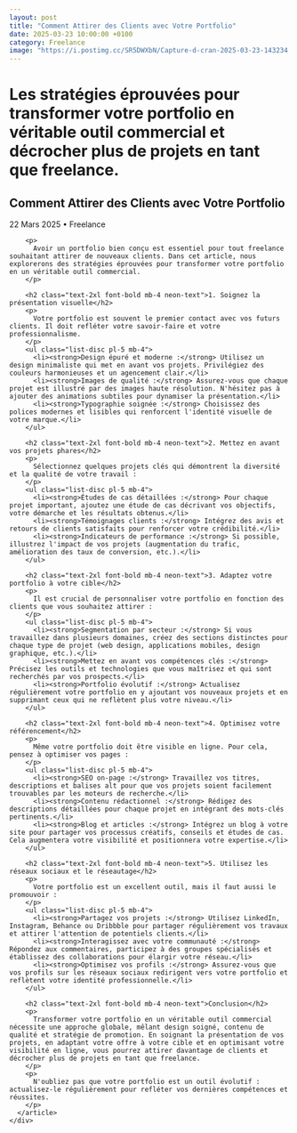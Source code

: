 ```yaml
---
layout: post
title: "Comment Attirer des Clients avec Votre Portfolio"
date: 2025-03-23 10:00:00 +0100
category: Freelance
image: "https://i.postimg.cc/SR5DWXbN/Capture-d-cran-2025-03-23-143234.png"
---
```


# Les stratégies éprouvées pour transformer votre portfolio en véritable outil commercial et décrocher plus de projets en tant que freelance.

  <main class="pt-24 pb-16">
    <div class="container mx-auto px-4 max-w-4xl">
      <article class="prose prose-invert">
        <h1 class="text-4xl font-bold mb-6 neon-text">Comment Attirer des Clients avec Votre Portfolio</h1>
        <div class="flex items-center mb-6">
          <span class="text-sm text-gray-400">22 Mars 2025</span>
          <span class="mx-2 text-gray-500">•</span>
          <span class="text-sm text-[#FF61D2]">Freelance</span>
        </div>

        <p>
          Avoir un portfolio bien conçu est essentiel pour tout freelance souhaitant attirer de nouveaux clients. Dans cet article, nous explorerons des stratégies éprouvées pour transformer votre portfolio en un véritable outil commercial.
        </p>

        <h2 class="text-2xl font-bold mb-4 neon-text">1. Soignez la présentation visuelle</h2>
        <p>
          Votre portfolio est souvent le premier contact avec vos futurs clients. Il doit refléter votre savoir-faire et votre professionnalisme.
        </p>
        <ul class="list-disc pl-5 mb-4">
          <li><strong>Design épuré et moderne :</strong> Utilisez un design minimaliste qui met en avant vos projets. Privilégiez des couleurs harmonieuses et un agencement clair.</li>
          <li><strong>Images de qualité :</strong> Assurez-vous que chaque projet est illustré par des images haute résolution. N'hésitez pas à ajouter des animations subtiles pour dynamiser la présentation.</li>
          <li><strong>Typographie soignée :</strong> Choisissez des polices modernes et lisibles qui renforcent l'identité visuelle de votre marque.</li>
        </ul>

        <h2 class="text-2xl font-bold mb-4 neon-text">2. Mettez en avant vos projets phares</h2>
        <p>
          Sélectionnez quelques projets clés qui démontrent la diversité et la qualité de votre travail :
        </p>
        <ul class="list-disc pl-5 mb-4">
          <li><strong>Études de cas détaillées :</strong> Pour chaque projet important, ajoutez une étude de cas décrivant vos objectifs, votre démarche et les résultats obtenus.</li>
          <li><strong>Témoignages clients :</strong> Intégrez des avis et retours de clients satisfaits pour renforcer votre crédibilité.</li>
          <li><strong>Indicateurs de performance :</strong> Si possible, illustrez l'impact de vos projets (augmentation du trafic, amélioration des taux de conversion, etc.).</li>
        </ul>

        <h2 class="text-2xl font-bold mb-4 neon-text">3. Adaptez votre portfolio à votre cible</h2>
        <p>
          Il est crucial de personnaliser votre portfolio en fonction des clients que vous souhaitez attirer :
        </p>
        <ul class="list-disc pl-5 mb-4">
          <li><strong>Segmentation par secteur :</strong> Si vous travaillez dans plusieurs domaines, créez des sections distinctes pour chaque type de projet (web design, applications mobiles, design graphique, etc.).</li>
          <li><strong>Mettez en avant vos compétences clés :</strong> Précisez les outils et technologies que vous maîtrisez et qui sont recherchés par vos prospects.</li>
          <li><strong>Portfolio évolutif :</strong> Actualisez régulièrement votre portfolio en y ajoutant vos nouveaux projets et en supprimant ceux qui ne reflètent plus votre niveau.</li>
        </ul>

        <h2 class="text-2xl font-bold mb-4 neon-text">4. Optimisez votre référencement</h2>
        <p>
          Même votre portfolio doit être visible en ligne. Pour cela, pensez à optimiser vos pages :
        </p>
        <ul class="list-disc pl-5 mb-4">
          <li><strong>SEO on-page :</strong> Travaillez vos titres, descriptions et balises alt pour que vos projets soient facilement trouvables par les moteurs de recherche.</li>
          <li><strong>Contenu rédactionnel :</strong> Rédigez des descriptions détaillées pour chaque projet en intégrant des mots-clés pertinents.</li>
          <li><strong>Blog et articles :</strong> Intégrez un blog à votre site pour partager vos processus créatifs, conseils et études de cas. Cela augmentera votre visibilité et positionnera votre expertise.</li>
        </ul>

        <h2 class="text-2xl font-bold mb-4 neon-text">5. Utilisez les réseaux sociaux et le réseautage</h2>
        <p>
          Votre portfolio est un excellent outil, mais il faut aussi le promouvoir :
        </p>
        <ul class="list-disc pl-5 mb-4">
          <li><strong>Partagez vos projets :</strong> Utilisez LinkedIn, Instagram, Behance ou Dribbble pour partager régulièrement vos travaux et attirer l'attention de potentiels clients.</li>
          <li><strong>Interagissez avec votre communauté :</strong> Répondez aux commentaires, participez à des groupes spécialisés et établissez des collaborations pour élargir votre réseau.</li>
          <li><strong>Optimisez vos profils :</strong> Assurez-vous que vos profils sur les réseaux sociaux redirigent vers votre portfolio et reflètent votre identité professionnelle.</li>
        </ul>

        <h2 class="text-2xl font-bold mb-4 neon-text">Conclusion</h2>
        <p>
          Transformer votre portfolio en un véritable outil commercial nécessite une approche globale, mêlant design soigné, contenu de qualité et stratégie de promotion. En soignant la présentation de vos projets, en adaptant votre offre à votre cible et en optimisant votre visibilité en ligne, vous pourrez attirer davantage de clients et décrocher plus de projets en tant que freelance.
        </p>
        <p>
          N'oubliez pas que votre portfolio est un outil évolutif : actualisez-le régulièrement pour refléter vos dernières compétences et réussites.
        </p>
      </article>
    </div>
  </main>

